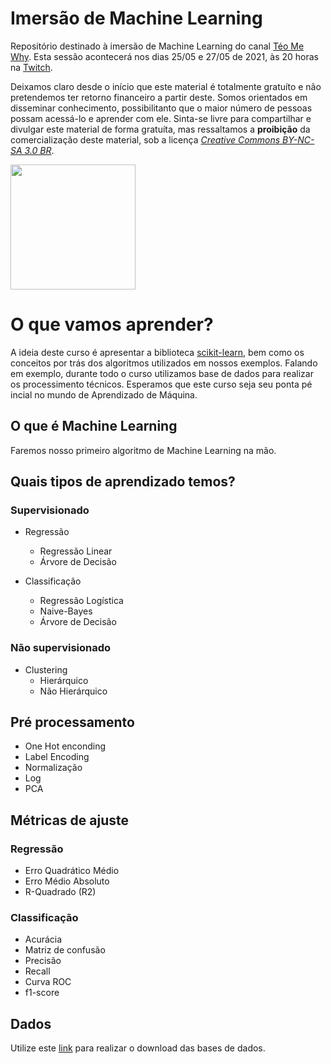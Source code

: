 # Imersão de Machine Learning

Repositório destinado à imersão de Machine Learning do canal [Téo Me Why](https://www.twitch.tv/teomewhy). Esta sessão acontecerá nos dias 25/05 e 27/05 de 2021, às 20 horas na [Twitch](https://www.twitch.tv/teomewhy).

Deixamos claro desde o início que este material é totalmente gratuíto e não pretendemos ter retorno financeiro a partir deste. Somos orientados em disseminar conhecimento, possibilitanto que o maior número de pessoas possam acessá-lo e aprender com ele. Sinta-se livre para compartilhar e divulgar este material de forma gratuíta, mas ressaltamos a **proibição** da comercialização deste material, sob a licença [_Creative Commons BY-NC-SA 3.0 BR_](https://creativecommons.org/licenses/by-nc-sa/3.0/br/).

<img src="https://mirrors.creativecommons.org/presskit/buttons/88x31/png/by-nc-sa.png" alt="" width="200">

# O que vamos aprender?

A ideia deste curso é apresentar a biblioteca [scikit-learn](https://scikit-learn.org/stable/), bem como os conceitos por trás dos algoritmos utilizados em nossos exemplos. Falando em exemplo, durante todo o curso utilizamos base de dados para realizar os processimento técnicos. Esperamos que este curso seja seu ponta pé incial no mundo de Aprendizado de Máquina.

## O que é Machine Learning

Faremos nosso primeiro algoritmo de Machine Learning na mão.

## Quais tipos de aprendizado temos?

### Supervisionado

* Regressão
    * Regressão Linear
    * Árvore de Decisão

* Classificação
    * Regressão Logística
    * Naive-Bayes
    * Árvore de Decisão

### Não supervisionado

* Clustering
    * Hierárquico
    * Não Hierárquico

## Pré processamento

* One Hot enconding
* Label Encoding
* Normalização
* Log
* PCA

## Métricas de ajuste

### Regressão

* Erro Quadrático Médio
* Erro Médio Absoluto
* R-Quadrado (R2)

### Classificação

* Acurácia
* Matriz de confusão
* Precisão
* Recall
* Curva ROC
* f1-score

## Dados

Utilize este [link](link/xpto) para realizar o download das bases de dados.
